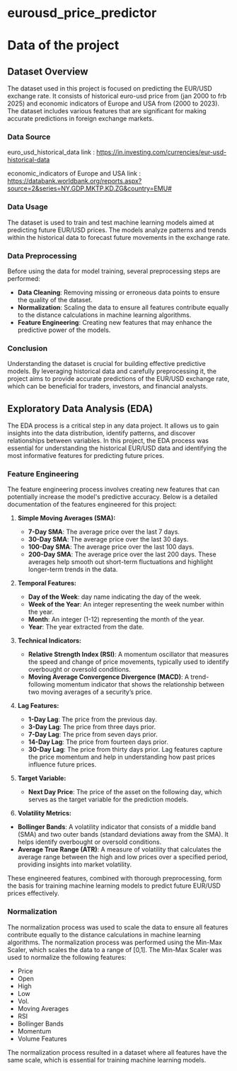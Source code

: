 # eurousd_price_predictor

# Data of the project
## Dataset Overview

The dataset used in this project is focused on predicting the EUR/USD exchange rate. It consists of historical euro-usd price from (jan 2000 to frb 2025) and economic indicators of Europe and USA from (2000 to 2023). The dataset includes various features that are significant for making accurate predictions in foreign exchange markets.

### Data Source

euro_usd_historical_data link : https://in.investing.com/currencies/eur-usd-historical-data

economic_indicators of Europe and USA link : https://databank.worldbank.org/reports.aspx?source=2&series=NY.GDP.MKTP.KD.ZG&country=EMU#


### Data Usage

The dataset is used to train and test machine learning models aimed at predicting future EUR/USD prices. The models analyze patterns and trends within the historical data to forecast future movements in the exchange rate.

### Data Preprocessing

Before using the data for model training, several preprocessing steps are performed:

- **Data Cleaning**: Removing missing or erroneous data points to ensure the quality of the dataset.
- **Normalization**: Scaling the data to ensure all features contribute equally to the distance calculations in machine learning algorithms.
- **Feature Engineering**: Creating new features that may enhance the predictive power of the models.

### Conclusion

Understanding the dataset is crucial for building effective predictive models. By leveraging historical data and carefully preprocessing it, the project aims to provide accurate predictions of the EUR/USD exchange rate, which can be beneficial for traders, investors, and financial analysts.

## Exploratory Data Analysis (EDA)

The EDA process is a critical step in any data project. It allows us to gain insights into the data distribution, identify patterns, and discover relationships between variables. In this project, the EDA process was essential for understanding the historical EUR/USD data and identifying the most informative features for predicting future prices.

### Feature Engineering

The feature engineering process involves creating new features that can potentially increase the model's predictive accuracy. Below is a detailed documentation of the features engineered for this project:

1. **Simple Moving Averages (SMA):**
   - **7-Day SMA**: The average price over the last 7 days.
   - **30-Day SMA**: The average price over the last 30 days.
   - **100-Day SMA**: The average price over the last 100 days.
   - **200-Day SMA**: The average price over the last 200 days.
   These averages help smooth out short-term fluctuations and highlight longer-term trends in the data.

2. **Temporal Features:**
   - **Day of the Week**: day name indicating the day of the week.
   - **Week of the Year**: An integer representing the week number within the year.
   - **Month**: An integer (1-12) representing the month of the year.
   - **Year**: The year extracted from the date.

3. **Technical Indicators:**
   - **Relative Strength Index (RSI)**: A momentum oscillator that measures the speed and change of price movements, typically used to identify overbought or oversold conditions.
   - **Moving Average Convergence Divergence (MACD)**: A trend-following momentum indicator that shows the relationship between two moving averages of a security’s price.

4. **Lag Features:**
   - **1-Day Lag**: The price from the previous day.
   - **3-Day Lag**: The price from three days prior.
   - **7-Day Lag**: The price from seven days prior.
   - **14-Day Lag**: The price from fourteen days prior.
   - **30-Day Lag**: The price from thirty days prior.
   Lag features capture the price momentum and help in understanding how past prices influence future prices.

5. **Target Variable:**
   - **Next Day Price**: The price of the asset on the following day, which serves as the target variable for the prediction models.

6.  **Volatility Metrics:**
   - **Bollinger Bands**: A volatility indicator that consists of a middle band (SMA) and two outer bands (standard deviations away from the SMA). It helps identify overbought or oversold conditions.
   - **Average True Range (ATR)**: A measure of volatility that calculates the average range between the high and low prices over a specified period, providing insights into market volatility.


These engineered features, combined with thorough preprocessing, form the basis for training machine learning models to predict future EUR/USD prices effectively.


### Normalization

The normalization process was used to scale the data to ensure all features contribute equally to the distance calculations in machine learning algorithms. The normalization process was performed using the Min-Max Scaler, which scales the data to a range of [0,1]. The Min-Max Scaler was used to normalize the following features:

* Price
* Open
* High
* Low
* Vol.
* Moving Averages
* RSI
* Bollinger Bands
* Momentum
* Volume Features

The normalization process resulted in a dataset where all features have the same scale, which is essential for training machine learning models.

